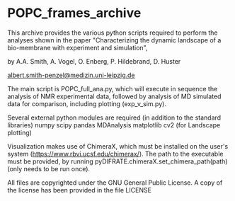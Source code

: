 # POPC_frames_archive
This archive provides the various python scripts required to perform the analyses 
shown in the paper "Characterizing the dynamic landscape of a bio-membrane with 
experiment and simulation", 

by A.A. Smith, A. Vogel, O. Enberg, P. Hildebrand, D. Huster

albert.smith-penzel@medizin.uni-leipzig.de

The main script is POPC_full_ana.py, which will execute in sequence the analysis
of NMR experimental data, followed by analysis of MD simulated data for
comparison, including plotting (exp_v_sim.py).

Several external python modules are required (in addition to the standard libraries)
numpy
scipy
pandas
MDAnalysis
matplotlib
cv2 (for Landscape plotting)

Visualization makes use of ChimeraX, which must be installed on the user's
system (https://www.rbvi.ucsf.edu/chimerax/). The path to the executable must
be provided, by running pyDIFRATE.chimeraX.set_chimera_path(path) (only needs to be run
once).

All files are copyrighted under the GNU General Public License. A copy of the license has been provided in the file LICENSE